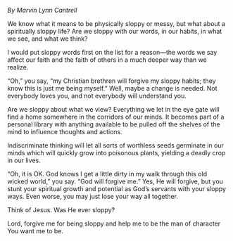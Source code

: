 *By Marvin Lynn Cantrell*



We know what it means to be physically sloppy or messy, but what about a spiritually sloppy life? Are we sloppy with our words, in our habits, in what we see, and what we think?

I would put sloppy words first on the list for a reason—the words we say affect our faith and the faith of others in a much deeper way than we realize.

“Oh,” you say, “my Christian brethren will forgive my sloppy habits; they know this is just me being myself.” Well, maybe a change is needed. Not everybody loves you, and not everybody will understand you.

Are we sloppy about what we view? Everything we let in the eye gate will find a home somewhere in the corridors of our minds. It becomes part of a personal library with anything available to be pulled off the shelves of the mind to influence thoughts and actions.

Indiscriminate thinking will let all sorts of worthless seeds germinate in our minds which will quickly grow into poisonous plants, yielding a deadly crop in our lives.

“Oh, it is OK. God knows I get a little dirty in my walk through this old wicked world,” you say. “God will forgive me.” Yes, He will forgive, but you stunt your spiritual growth and potential as God’s servants with your sloppy ways. Even worse, you may just lose your way all together.

Think of Jesus. Was He ever sloppy?

Lord, forgive me for being sloppy and help me to be the man of character You want me to be.
